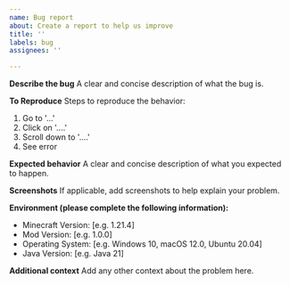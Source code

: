 ```yaml
---
name: Bug report
about: Create a report to help us improve
title: ''
labels: bug
assignees: ''

---
```


**Describe the bug**
A clear and concise description of what the bug is.

**To Reproduce**
Steps to reproduce the behavior:
1. Go to '...'
2. Click on '....'
3. Scroll down to '....'
4. See error

**Expected behavior**
A clear and concise description of what you expected to happen.

**Screenshots**
If applicable, add screenshots to help explain your problem.

**Environment (please complete the following information):**
 - Minecraft Version: [e.g. 1.21.4]
 - Mod Version: [e.g. 1.0.0]
 - Operating System: [e.g. Windows 10, macOS 12.0, Ubuntu 20.04]
 - Java Version: [e.g. Java 21]

**Additional context**
Add any other context about the problem here.